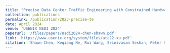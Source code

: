 ```yaml
---
title: "Precise Data Center Traffic Engineering with Constrained Hardware Resources"
collection: publications
permalink: /publication/2023-precise-te
date: April 2024
venue: 'USENIX NSDI 2024'
paperurl: '/files/papers/nsdi2024-chen-shawn.pdf'
link: 'https://www.usenix.org/system/files/atc22-xu.pdf'
citation: 'Shawn Chen, Keqiang He, Rui Wang, Srinivasan Seshan, Peter Steenkiste'
---
```

